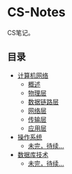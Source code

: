 # CS-Notes

CS笔记。

## 目录
* [计算机网络](/docs/computer-network/1-overview.md)
  * [概述](/docs/computer-network/1-overview.md)
  * [物理层](/docs/computer-network/2-physical-layer.md)
  * [数据链路层](/docs/computer-network/3-data-link-layer.md)
  * [网络层](/docs/computer-network/4-network-layer.md)
  * [传输层](/docs/computer-network/5-transport-layer.md)
  * [应用层](/docs/computer-network/6-application-layer.md)
* [操作系统]()
  * [未完，待续...]()
* [数据库技术]()
  * [未完，待续...]()